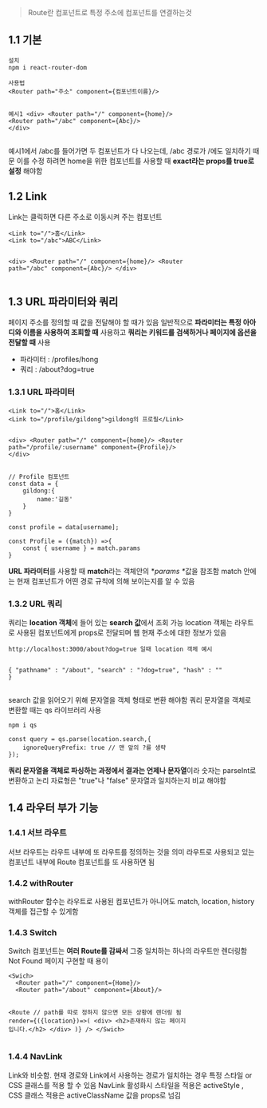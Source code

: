<blockquote>
<p>Route란 컴포넌트로 특정 주소에 컴포넌트를 연결하는것</p>
</blockquote>
<h2 id="11-기본">1.1 기본</h2>
<pre><code>설치
npm i react-router-dom</code></pre><pre><code class="language-html">사용법
&lt;Router path=&quot;주소&quot; component={컴포넌트이름}/&gt;

예시1
&lt;div&gt;
    &lt;Router path=&quot;/&quot; component={home}/&gt;
    &lt;Router path=&quot;/abc&quot; component={Abc}/&gt;
&lt;/div&gt;</code></pre>
<p>예시1에서 /abc를 들어가면 두 컴포넌트가 다 나오는데, /abc 경로가 /에도 일치하기 때문
이를 수정 하려면 home을 위한 컴포넌트를 사용할 때 <strong>exact라는 props를 true로 설정</strong> 해야함</p>
<h2 id="12-link">1.2 Link</h2>
<p>Link는 클릭하면 다른 주소로 이동시켜 주는 컴포넌트</p>
<pre><code class="language-html">&lt;Link to=&quot;/&quot;&gt;홈&lt;/Link&gt;
&lt;Link to=&quot;/abc&quot;&gt;ABC&lt;/Link&gt;

&lt;div&gt;
    &lt;Router path=&quot;/&quot; component={home}/&gt;
    &lt;Router path=&quot;/abc&quot; component={Abc}/&gt;
&lt;/div&gt;</code></pre>
<h2 id="13-url-파라미터와-쿼리">1.3 URL 파라미터와 쿼리</h2>
<p>페이지 주소를 정의할 때 값을 전달해야 할 때가 있음
일반적으로 <strong>파라미터는 특정 아아디와 이름을 사용하여 조회할 때</strong> 사용하고 
<strong>쿼리는 키워드를 검색하거나 페이지에 옵션을 전달할 때</strong> 사용</p>
<ul>
<li>파라미터 : /profiles/hong</li>
<li>쿼리 : /about?dog=true</li>
</ul>
<h3 id="131-url-파라미터">1.3.1 URL 파라미터</h3>
<pre><code class="language-html">&lt;Link to=&quot;/&quot;&gt;홈&lt;/Link&gt;
&lt;Link to=&quot;/profile/gildong&quot;&gt;gildong의 프로필&lt;/Link&gt;

&lt;div&gt;
    &lt;Router path=&quot;/&quot; component={home}/&gt;
    &lt;Router path=&quot;/profile/:username&quot; component={Profile}/&gt;
&lt;/div&gt;</code></pre>
<pre><code class="language-javascript">// Profile 컴포넌트
const data = {
    gildong:{
        name:'길동'
    }
}

const profile = data[username];

const Profile = ({match}) =&gt;{
    const { username } = match.params
}</code></pre>
<p><strong>URL 파라미터</strong>를 사용할 때 <strong>match</strong>라는 객체안의 *<em>params *</em>값을 참조함
match 안에는 현재 컴포넌트가 어떤 경로 규칙에 의해 보이는지를 알 수 있음</p>
<h3 id="132-url-쿼리">1.3.2 URL 쿼리</h3>
<p>쿼리는 <strong>location 객체</strong>에 들어 있는 <strong>search 값</strong>에서 조회 가능
location 객체는 라우트로 사용된 컴포넌트에게 props로 전달되며 웹 현재 주소에 대한 정보가 있음</p>
<pre><code class="language-json">http://localhost:3000/about?dog=true 일때 location 객체 예시

{
  &quot;pathname&quot; : &quot;/about&quot;,
  &quot;search&quot; : &quot;?dog=true&quot;,
  &quot;hash&quot; : &quot;&quot;
}</code></pre>
<p>search 값을 읽어오기 위해 문자열을 객체 형태로 변환 해야함
쿼리 문자열을 객체로 변환할 때는 qs 라이브러리 사용</p>
<pre><code>npm i qs</code></pre><pre><code class="language-javascript">const query = qs.parse(location.search,{
    ignoreQueryPrefix: true // 맨 앞의 ?를 생략
});</code></pre>
<p><strong>쿼리 문자열을 객체로 파싱하는 과정에서 결과는 언제나 문자열</strong>이라
숫자는 parseInt로 변환하고 논리 자료형은 &quot;true&quot;나 &quot;false&quot; 문자열과 일치하는지 비교 해야함</p>
<h2 id="14-라우터-부가-기능">1.4 라우터 부가 기능</h2>
<h3 id="141-서브-라우트">1.4.1 서브 라우트</h3>
<p>서브 라우트는 라우트 내부에 또 라우트를 정의하는 것을 의미
라우트로 사용되고 있는 컴포넌트 내부에 Route 컴포넌트를 또 사용하면 됨</p>
<h3 id="142-withrouter">1.4.2 withRouter</h3>
<p>withRouter 함수는 라우트로 사용된 컴포넌트가 아니어도 match, location, history 객체를 접근할 수 있게함</p>
<h3 id="143-switch">1.4.3 Switch</h3>
<p>Switch 컴포넌트는 <strong>여러 Route를 감싸서</strong> 그중 일치하는 하나의 라우트만 렌더링함
Not Found 페이지 구현할 때 용이</p>
<pre><code class="language-html">&lt;Swich&gt;
  &lt;Router path=&quot;/&quot; component={Home}/&gt;
  &lt;Router path=&quot;/about&quot; component={About}/&gt;

  &lt;Route
      // path를 따로 정하지 않으면 모든 상황에 렌더링 됨
      render={({location})=&gt;(
      &lt;div&gt;
        &lt;h2&gt;존재하지 않는 페이지 입니다.&lt;/h2&gt;
      &lt;/div&gt;
    )}
   /&gt;
&lt;/Swich&gt;</code></pre>
<h3 id="144-navlink">1.4.4 NavLink</h3>
<p>Link와 비슷함. 현재 경로와 Link에서 사용하는 경로가 일치하는 경우 특정 스타일 or CSS 클래스를 적용 할 수 있음
NavLink 활성화시 스타일을 적용은 activeStyle , CSS 클래스 적용은 activeClassName 값을 props로 넘김</p>